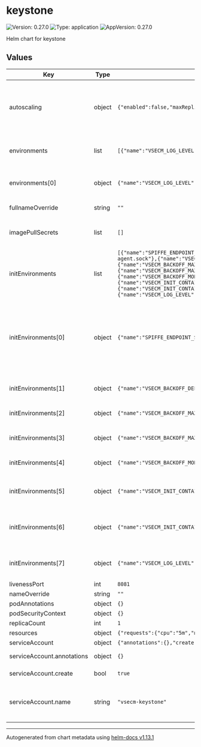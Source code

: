 # keystone

![Version: 0.27.0](https://img.shields.io/badge/Version-0.27.0-informational?style=flat-square) ![Type: application](https://img.shields.io/badge/Type-application-informational?style=flat-square) ![AppVersion: 0.27.0](https://img.shields.io/badge/AppVersion-0.27.0-informational?style=flat-square)

Helm chart for keystone

## Values

| Key | Type | Default | Description |
|-----|------|---------|-------------|
| autoscaling | object | `{"enabled":false,"maxReplicas":100,"minReplicas":1,"targetCPUUtilizationPercentage":80}` | Autoscaling settings. Note that, by default, autoscaling is disabled. It does not typically make sense to autoscale VSecM Keystone as it is a control plane component with minimal resource requirements. |
| environments | list | `[{"name":"VSECM_LOG_LEVEL","value":"7"}]` | See https://vsecm.com/configuration for more information about these environment variables. |
| environments[0] | object | `{"name":"VSECM_LOG_LEVEL","value":"7"}` | The log level. 0: Logs are off (only audit events will be logged) 7: TRACE level logging (maximum verbosity). |
| fullnameOverride | string | `""` | The fullname override of the chart. |
| imagePullSecrets | list | `[]` | Override it with an image pull secret that you need as follows: imagePullSecrets:  - name: my-registry-secret |
| initEnvironments | list | `[{"name":"SPIFFE_ENDPOINT_SOCKET","value":"unix:///spire-agent-socket/spire-agent.sock"},{"name":"VSECM_BACKOFF_DELAY","value":"1000"},{"name":"VSECM_BACKOFF_MAX_RETRIES","value":"10"},{"name":"VSECM_BACKOFF_MAX_WAIT","value":"10000"},{"name":"VSECM_BACKOFF_MODE","value":"exponential"},{"name":"VSECM_INIT_CONTAINER_POLL_INTERVAL","value":"5000"},{"name":"VSECM_INIT_CONTAINER_WAIT_BEFORE_EXIT","value":"0"},{"name":"VSECM_LOG_LEVEL","value":"7"}]` | See https://vsecm.com/configuration for more information about these environment variables. |
| initEnvironments[0] | object | `{"name":"SPIFFE_ENDPOINT_SOCKET","value":"unix:///spire-agent-socket/spire-agent.sock"}` | The SPIFFE endpoint socket. This is used to communicate with the SPIRE  agent. If you change this, you will need to change the associated  volumeMount in the Deployment.yaml too. The name of the socket should match spireAgent.socketName in values.yaml of the SPIRE chart. |
| initEnvironments[1] | object | `{"name":"VSECM_BACKOFF_DELAY","value":"1000"}` | The interval between retries (in milliseconds) for the default backoff strategy. |
| initEnvironments[2] | object | `{"name":"VSECM_BACKOFF_MAX_RETRIES","value":"10"}` | The maximum number of retries for the default backoff strategy before it gives up. |
| initEnvironments[3] | object | `{"name":"VSECM_BACKOFF_MAX_WAIT","value":"10000"}` | The maximum wait time (in milliseconds) for the default backoff strategy. |
| initEnvironments[4] | object | `{"name":"VSECM_BACKOFF_MODE","value":"exponential"}` | The backoff mode. The default is "exponential". Allowed values: "exponential", "linear" |
| initEnvironments[5] | object | `{"name":"VSECM_INIT_CONTAINER_POLL_INTERVAL","value":"5000"}` | The interval (in milliseconds) that the VSecM Init Container will poll the VSecM Safe for secrets. |
| initEnvironments[6] | object | `{"name":"VSECM_INIT_CONTAINER_WAIT_BEFORE_EXIT","value":"0"}` | The time (in milliseconds) that the VSecM Init Container will wait before exiting and yielding the control to the main container. |
| initEnvironments[7] | object | `{"name":"VSECM_LOG_LEVEL","value":"7"}` | The log level. 0: Logs are off (only audit events will be logged) 7: TRACE level logging (maximum verbosity). |
| livenessPort | int | `8081` | The port of the liveness probe. |
| nameOverride | string | `""` | The name override of the chart. |
| podAnnotations | object | `{}` | Additional pod annotations. |
| podSecurityContext | object | `{}` | Pod security context overrides. |
| replicaCount | int | `1` |  |
| resources | object | `{"requests":{"cpu":"5m","memory":"20Mi"}}` | Resource limits and requests. |
| serviceAccount | object | `{"annotations":{},"create":true,"name":"vsecm-keystone"}` | The service account to use. |
| serviceAccount.annotations | object | `{}` | Annotations to add to the service account. |
| serviceAccount.create | bool | `true` | Specifies whether a service account should be created. |
| serviceAccount.name | string | `"vsecm-keystone"` | The name of the service account to use. If not set and 'create' is true, a name is generated using the fullname template. |

----------------------------------------------
Autogenerated from chart metadata using [helm-docs v1.13.1](https://github.com/norwoodj/helm-docs/releases/v1.13.1)
